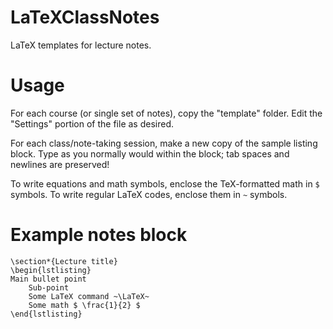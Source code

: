 # LaTeXClassNotes
LaTeX templates for lecture notes.

# Usage
For each course (or single set of notes), copy the "template" folder. Edit the "Settings" portion of the file as desired. 

For each class/note-taking session, make a new copy of the sample listing block. Type as you normally would within the block; tab spaces and newlines are preserved!

To write equations and math symbols, enclose the TeX-formatted math in `$` symbols. To write regular LaTeX codes, enclose them in `~` symbols.

# Example notes block
```
\section*{Lecture title}
\begin{lstlisting}
Main bullet point
	Sub-point
	Some LaTeX command ~\LaTeX~
	Some math $ \frac{1}{2} $
\end{lstlisting}
```